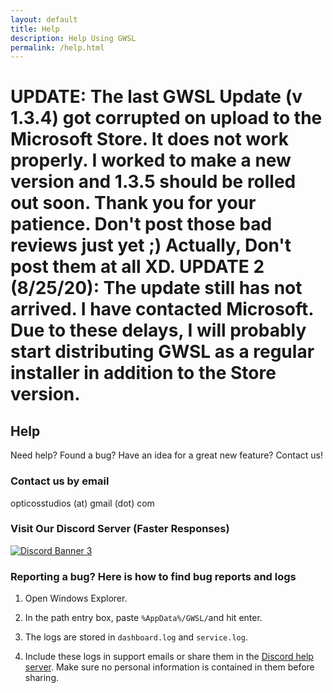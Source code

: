 ```yaml
---
layout: default
title: Help
description: Help Using GWSL
permalink: /help.html
---
```

# UPDATE: The last GWSL Update (v 1.3.4) got corrupted on upload to the Microsoft Store. It does not work properly. I worked to make a new version and 1.3.5 should be rolled out soon. Thank you for your patience. Don't post those bad reviews just yet ;) Actually, Don't post them at all XD. UPDATE 2 (8/25/20): The update still has not arrived. I have contacted Microsoft. Due to these delays, I will probably start distributing GWSL as a regular installer in addition to the Store version. 

## Help

Need help? Found a bug? Have an idea for a great new feature? Contact us!

### Contact us by email

opticosstudios (at) gmail (dot) com

### Visit Our Discord Server (Faster Responses)

[![Discord Banner 3](https://discord.com/api/guilds/618185330289541130/widget.png?style=banner3)](https://discord.gg/VkvNgkH)


### Reporting a bug? Here is how to find bug reports and logs

1.  Open Windows Explorer.

2.  In the path entry box, paste ```%AppData%/GWSL/```and hit enter.

3.  The logs are stored in ```dashboard.log``` and ```service.log```.

4.  Include these logs in support emails or share them in the [Discord help server](https://discord.gg/VkvNgkH). Make sure no personal information is contained in them before sharing.


